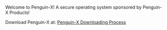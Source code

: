 Welcome to Penguin-X! A secure operating system sponsored by Penguin-X Products!

Download Penguin-X at: [Penguin-X Downloading Process](https://github.com/c0dertitan/PenguinX-MainMenu/)
